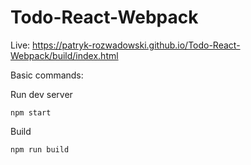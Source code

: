 # Todo-React-Webpack


Live:   https://patryk-rozwadowski.github.io/Todo-React-Webpack/build/index.html

Basic commands:

Run dev server
```
npm start 
```

Build 
```
npm run build
```
